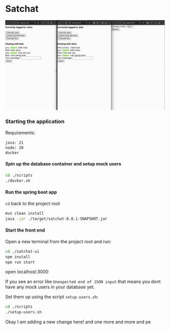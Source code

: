 # Satchat
![satchat-faster.gif](./satchat-faster.gif)
### Starting the application
Requirements:
```
java: 21
node: 20
docker
```

#### Spin up the database container and setup mock users
```bash
cd ./scripts
./docker.sh
```

#### Run the spring boot app
`cd` back to the project root
```bash
mvn clean install
java -jar ./target/satchat-0.0.1-SNAPSHOT.jar
```

#### Start the front end
Open a new terminal from the project root and run:
```bash
cd ./satchat-ui
npm install
npm run start
```
open localhost:3000

If you see an error like `Unexpected end of JSON input` that means you dont have any mock users in your database yet.

Set them up using the script `setup-users.sh`:
```bash
cd ./scripts
./setup-users.sh
```

Okay I am adding a new change here!
and one more
and more
and pe